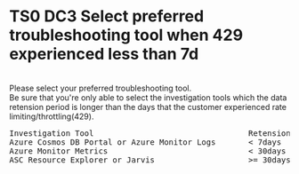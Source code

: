 <properties
 pageTitle="TS0 DC3 Select preferred troubleshooting tool when 429 experienced less than 7d"
 description="TS0 DC3 Select preferred troubleshooting tool when 429 experienced less than 7d"
 service="Microsoft.DocumentDB"
 resource="Microsoft.DocumentDB/databaseAccounts"
 authors="AzureData_AzureCosmosDB"
 ms.author="AzureData_AzureCosmosDB"
 displayOrder=""
 selfHelpType="TSG_Content"
 supportTopicIds=""
 resourceTags=""
 productPesIds=""
 cloudEnvironments="public, fairfax, usnat, ussec"
 articleId="9830aa08-0f7f-4c1c-9d07-5fc745de8a74"
 ownershipId="AzureData_AzureCosmosDB"
/>

# TS0 DC3 Select preferred troubleshooting tool when 429 experienced less than 7d

<br> Please select your preferred troubleshooting tool.
<br> Be sure that you're only able to select the investigation tools which the data retension period is longer than the days that the customer experienced rate limiting/throttling(429).
<br>

<pre>
Investigation Tool                                 Retension Period
Azure Cosmos DB Portal or Azure Monitor Logs       < 7days 
Azure Monitor Metrics                              < 30days
ASC Resource Explorer or Jarvis                    >= 30days
</pre>
